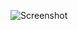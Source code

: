 ![Screenshot](https://raw.githubusercontent.com/Cryakl/Ultimate-RAT-Collection/refs/heads/main/SubSeven/SubSeven%20v2.2/Screenshot.png)

